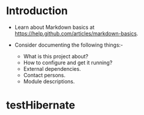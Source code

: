 # Introduction

* Learn about Markdown basics at https://help.github.com/articles/markdown-basics.

* Consider documenting the following things:-
    * What is this project about?
    * How to configure and get it running?
    * External dependencies.
    * Contact persons.
    * Module descriptions.
# testHibernate
